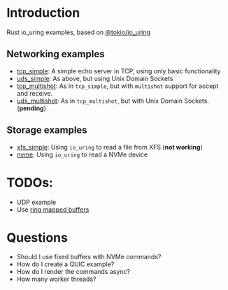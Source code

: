 # Introduction
Rust io_uring examples, based on [@tokio/io_uring](https://github.com/tokio-rs/io-uring)

## Networking examples
- [tcp_simple](examples/tcp_simple): A simple echo server in TCP, using only basic functionality
- [uds_simple](examples/uds_simple): As above, but using Unix Domain Sockets
- [tcp_multishot](examples/tcp_multishot): As in `tcp_simple`, but with `multishot` support for accept and receive.
- [uds_multishot](examples/uds_multishot): As in `tcp_multishot`, but with Unix Domain Sockets. (**pending**)

## Storage examples
- [xfs_simple](examples/xfs_simple): Using `io_uring` to read a file from XFS (**not working**)
- [nvme](examples/nvme): Using `io_uring` to read a NVMe device

# TODOs:

- UDP example
- Use [ring mapped buffers](https://github.com/axboe/liburing/wiki/io_uring-and-networking-in-2023#provided-buffers)

# Questions

- Should I use fixed buffers with NVMe commands?
- How do I create a QUIC example?
- How do I render the commands async?
- How many worker threads?